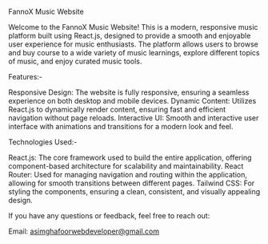 
FannoX Music Website

Welcome to the FannoX Music Website! This is a modern, responsive music platform built using React.js, designed to provide a smooth and enjoyable user experience for music enthusiasts. The platform allows users to browse and buy course to a wide variety of music learnings, explore different topics of music, and enjoy curated music tools.


Features:-

Responsive Design: The website is fully responsive, ensuring a seamless experience on both desktop and mobile devices.
Dynamic Content: Utilizes React.js to dynamically render content, ensuring fast and efficient navigation without page reloads.
Interactive UI: Smooth and interactive user interface with animations and transitions for a modern look and feel.


Technologies Used:-

React.js: The core framework used to build the entire application, offering component-based architecture for scalability and maintainability.
React Router: Used for managing navigation and routing within the application, allowing for smooth transitions between different pages.
Tailwind CSS: For styling the components, ensuring a clean, consistent, and visually appealing design.


If you have any questions or feedback, feel free to reach out:

Email: asimghafoorwebdeveloper@gmail.com

